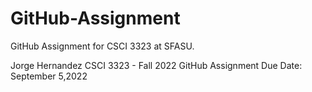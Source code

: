 # GitHub-Assignment
GitHub Assignment for CSCI 3323 at SFASU.

Jorge Hernandez
CSCI 3323 - Fall 2022
GitHub Assignment
Due Date: September 5,2022